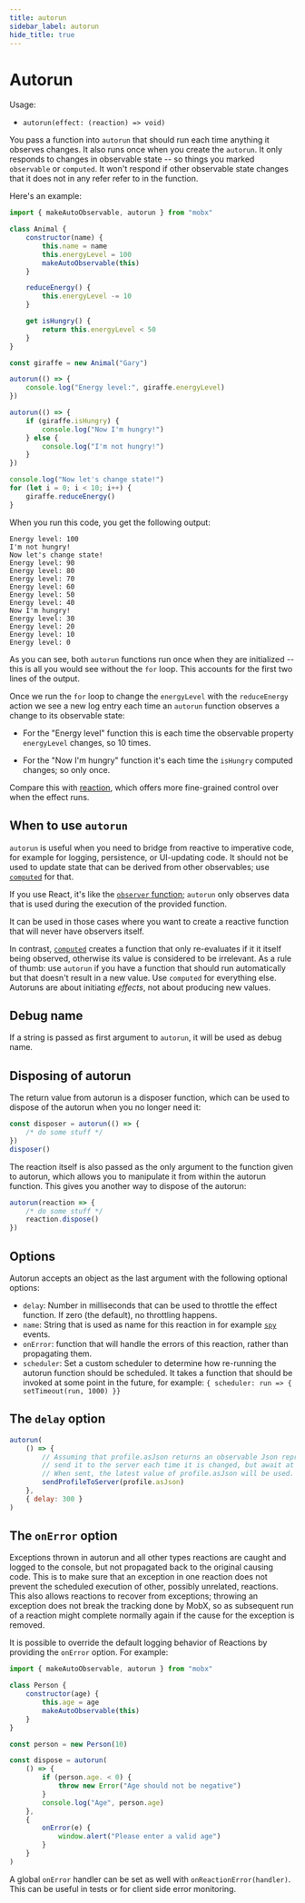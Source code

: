 ```yaml
---
title: autorun
sidebar_label: autorun
hide_title: true
---
```


# Autorun

Usage:

-   `autorun(effect: (reaction) => void)`

You pass a function into `autorun` that should run each time anything it observes changes. It also runs once when you create the `autorun`. It only responds to changes in observable state -- so things you marked `observable` or `computed`. It won't
respond if other observable state changes that it does not in any refer refer
to in the function.

Here's an example:

```javascript
import { makeAutoObservable, autorun } from "mobx"

class Animal {
    constructor(name) {
        this.name = name
        this.energyLevel = 100
        makeAutoObservable(this)
    }

    reduceEnergy() {
        this.energyLevel -= 10
    }

    get isHungry() {
        return this.energyLevel < 50
    }
}

const giraffe = new Animal("Gary")

autorun(() => {
    console.log("Energy level:", giraffe.energyLevel)
})

autorun(() => {
    if (giraffe.isHungry) {
        console.log("Now I'm hungry!")
    } else {
        console.log("I'm not hungry!")
    }
})

console.log("Now let's change state!")
for (let i = 0; i < 10; i++) {
    giraffe.reduceEnergy()
}
```

When you run this code, you get the following output:

```
Energy level: 100
I'm not hungry!
Now let's change state!
Energy level: 90
Energy level: 80
Energy level: 70
Energy level: 60
Energy level: 50
Energy level: 40
Now I'm hungry!
Energy level: 30
Energy level: 20
Energy level: 10
Energy level: 0
```

As you can see, both `autorun` functions run once when they are initialized --
this is all you would see without the `for` loop. This accounts for the
first two lines of the output.

Once we run the `for` loop to change the `energyLevel` with the `reduceEnergy`
action we see a new log entry each time an `autorun` function observes a
change to its observable state:

-   For the "Energy level" function this is each time the observable property `energyLevel` changes, so 10 times.

-   For the "Now I'm hungry" function it's each time the `isHungry` computed
    changes; so only once.

Compare this with [reaction](reaction.md), which offers more fine-grained control over when the effect runs.

## When to use `autorun`

`autorun` is useful when you need to bridge from reactive to imperative code, for
example for logging, persistence, or UI-updating code. It should not be used to update state that can be derived from other observables; use [`computed`](computed.md) for that.

If you use React, it's like the [`observer` function](../react/react-integration.md); `autorun` only observes data that is used during the execution of the provided function.

It can be used in those cases where you want to create a reactive function that will never have observers itself.

In contrast, [`computed`](computed.md) creates a function that only re-evaluates if it it itself being observed, otherwise its value is considered to be irrelevant.
As a rule of thumb: use `autorun` if you have a function that should run automatically but that doesn't result in a new value.
Use `computed` for everything else. Autoruns are about initiating _effects_, not about producing new values.

## Debug name

If a string is passed as first argument to `autorun`, it will be used as debug name.

## Disposing of autorun

The return value from autorun is a disposer function, which can be used to dispose of the autorun when you no longer need it:

```javascript
const disposer = autorun(() => {
    /* do some stuff */
})
disposer()
```

The reaction itself is also passed as the only argument to the function given to autorun, which allows you to manipulate it from within the autorun function. This
gives you another way to dispose of the autorun:

```javascript
autorun(reaction => {
    /* do some stuff */
    reaction.dispose()
})
```

## Options

Autorun accepts an object as the last argument with the following optional options:

-   `delay`: Number in milliseconds that can be used to throttle the effect function. If zero (the default), no throttling happens.
-   `name`: String that is used as name for this reaction in for example [`spy`](spy.md) events.
-   `onError`: function that will handle the errors of this reaction, rather than propagating them.
-   `scheduler`: Set a custom scheduler to determine how re-running the autorun function should be scheduled. It takes a function that should be invoked at some point in the future, for example: `{ scheduler: run => { setTimeout(run, 1000) }}`

## The `delay` option

```javascript
autorun(
    () => {
        // Assuming that profile.asJson returns an observable Json representation of profile,
        // send it to the server each time it is changed, but await at least 300 milliseconds before sending it.
        // When sent, the latest value of profile.asJson will be used.
        sendProfileToServer(profile.asJson)
    },
    { delay: 300 }
)
```

## The `onError` option

Exceptions thrown in autorun and all other types reactions are caught and logged to the console, but not propagated back to the original causing code.
This is to make sure that an exception in one reaction does not prevent the scheduled execution of other, possibly unrelated, reactions.
This also allows reactions to recover from exceptions; throwing an exception does not break the tracking done by MobX, so as subsequent run of a reaction might complete normally again if the cause for the exception is removed.

It is possible to override the default logging behavior of Reactions by providing the `onError` option. For example:

```javascript
import { makeAutoObservable, autorun } from "mobx"

class Person {
    constructor(age) {
        this.age = age
        makeAutoObservable(this)
    }
}

const person = new Person(10)

const dispose = autorun(
    () => {
        if (person.age. < 0) {
            throw new Error("Age should not be negative")
        }
        console.log("Age", person.age)
    },
    {
        onError(e) {
            window.alert("Please enter a valid age")
        }
    }
)
```

A global `onError` handler can be set as well with `onReactionError(handler)`. This can be useful in tests or for client side error monitoring.
